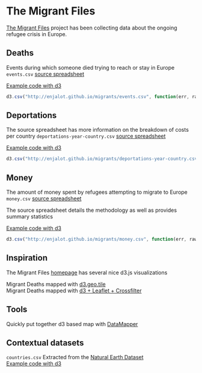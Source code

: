# The Migrant Files

[The Migrant Files](http://themigrantfiles.com) project has been collecting data about the ongoing refugee crisis in Europe. 


## Deaths
Events during which someone died trying to reach or stay in Europe  
`events.csv` [source spreadsheet](https://docs.google.com/spreadsheets/d/1YNqIzyQfEn4i_be2GGWESnG2Q80E_fLASffsXdCOftI/edit#gid=1085726718)  

[Example code with d3](http://blockbuilder.org/enjalot/7ea44d0bc364b6bddbd8)
```js
d3.csv("http://enjalot.github.io/migrants/events.csv", function(err, rawdata) { ... })
```

## Deportations
The source spreadsheet has more information on the breakdown of costs per country
`deportations-year-country.csv` [source spreadsheet](https://docs.google.com/spreadsheets/d/1rDThuJ1HVTsWWPEvauOIGuY0kd7h8fGkrxebmlMt7h4/edit#gid=0)  

[Example code with d3](http://blockbuilder.org/enjalot/d6696d28fb47fcf8a537)
```js
d3.csv("http://enjalot.github.io/migrants/deportations-year-country.csv", function(err, rawdata) { ... })
```

## Money
The amount of money spent by refugees attempting to migrate to Europe
`money.csv` [source spreadsheet](https://docs.google.com/spreadsheets/d/1cynO8lp6crS4p9kJZUqYUigEB15F2cAwGm7aD9cwoZU/edit#gid=0)  

The source spreadsheet details the methodology as well as provides summary statistics

[Example code with d3](http://blockbuilder.org/enjalot/d6a92a077e78fd33316a)
```js
d3.csv("http://enjalot.github.io/migrants/money.csv", function(err, rawdata) { ... })
```


## Inspiration
The Migrant Files [homepage](http://themigrantfiles.com) has several nice d3.js visualizations

Migrant Deaths mapped with [d3.geo.tile](http://bl.ocks.org/boeric/47aceae44bb5f8b63d7b)  
Migrant Deaths mapped with [d3 + Leaflet + Crossfilter](http://bl.ocks.org/shobhitg/60eec0e1727c6c628728)  

## Tools

Quickly put together d3 based map with [DataMapper](http://datamaps.github.io/)  

## Contextual datasets

`countries.csv`
Extracted from the [Natural Earth Dataset](http://www.naturalearthdata.com/)  
[Example code with d3](http://blockbuilder.org/enjalot/6281f8a4ef5967c74ebe)
